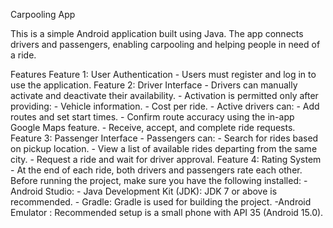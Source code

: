 Carpooling App

This is a simple Android application built using Java. The app connects drivers and passengers, enabling carpooling and helping people in need of a ride. 

Features 
Feature 1: User Authentication - Users must register and log in to use the application. 
Feature 2: Driver Interface - Drivers can manually activate and deactivate their availability. - Activation is permitted only after providing: - Vehicle information. - Cost per ride. - Active drivers can: - Add routes and set start times. - Confirm route accuracy using the in-app Google Maps feature. - Receive, accept, and complete ride requests. 
Feature 3: Passenger Interface - Passengers can: - Search for rides based on pickup location. - View a list of available rides departing from the same city. - Request a ride and wait for driver approval. 
Feature 4: Rating System - At the end of each ride, both drivers and passengers rate each other. 
Before running the project, make sure you have the following installed: - Android Studio: - Java Development Kit (JDK): JDK 7 or above is recommended. - Gradle: Gradle is used for building the project. -Android Emulator : Recommended setup is a small phone with API 35 (Android 15.0).
